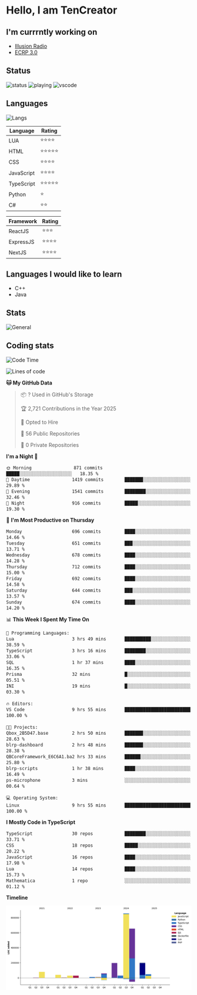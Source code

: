 # Hello, I am TenCreator

## I'm currrntly working on
- [Illusion Radio](https://illusionradio.co.uk/)
- [ECRP 3.0](http://github.com/Emerald-Coast-Roleplay/)

## Status
![status](https://api.statusbadges.me/badge/status/518334475038359555?simple=true&style=for-the-badge)
![playing](https://api.statusbadges.me/badge/playing/518334475038359555?style=for-the-badge)
![vscode](https://api.statusbadges.me/badge/vscode/518334475038359555?style=for-the-badge)

## Languages
![Langs](https://github-readme-stats.vercel.app/api/top-langs/?username=tencreator&layout=compact&theme=radical)


|Language|Rating|
|--------|------|
|LUA|⭐️⭐️⭐️⭐️|
|HTML|⭐️⭐️⭐️⭐️⭐️|
|CSS|⭐️⭐️⭐️⭐️|
|JavaScript|⭐️⭐️⭐️⭐️|
|TypeScript|⭐️⭐️⭐️⭐️⭐️|
|Python|⭐️|
|C#|⭐️⭐️ |

|Framework|Rating|
|--------|------|
|ReactJS|⭐️⭐️⭐|
|ExpressJS|⭐️⭐️⭐️⭐️|
|NextJS|⭐️⭐️⭐⭐️|

## Languages I would like to learn
- C++
- Java

## Stats
![General](https://github-readme-stats.vercel.app/api?username=tencreator&show_icons=true&theme=radical)

## Coding stats

<!--START_SECTION:waka-->
![Code Time](http://img.shields.io/badge/Code%20Time-558%20hrs%201%20min-blue)

![Lines of code](https://img.shields.io/badge/From%20Hello%20World%20I%27ve%20Written-2.2%20million%20lines%20of%20code-blue)

**🐱 My GitHub Data** 

> 📦 ? Used in GitHub's Storage 
 > 
> 🏆 2,721 Contributions in the Year 2025
 > 
> 💼 Opted to Hire
 > 
> 📜 56 Public Repositories 
 > 
> 🔑 0 Private Repositories 
 > 
**I'm a Night 🦉** 

```text
🌞 Morning                871 commits         █████░░░░░░░░░░░░░░░░░░░░   18.35 % 
🌆 Daytime                1419 commits        ███████░░░░░░░░░░░░░░░░░░   29.89 % 
🌃 Evening                1541 commits        ████████░░░░░░░░░░░░░░░░░   32.46 % 
🌙 Night                  916 commits         █████░░░░░░░░░░░░░░░░░░░░   19.30 % 
```
📅 **I'm Most Productive on Thursday** 

```text
Monday                   696 commits         ████░░░░░░░░░░░░░░░░░░░░░   14.66 % 
Tuesday                  651 commits         ███░░░░░░░░░░░░░░░░░░░░░░   13.71 % 
Wednesday                678 commits         ████░░░░░░░░░░░░░░░░░░░░░   14.28 % 
Thursday                 712 commits         ████░░░░░░░░░░░░░░░░░░░░░   15.00 % 
Friday                   692 commits         ████░░░░░░░░░░░░░░░░░░░░░   14.58 % 
Saturday                 644 commits         ███░░░░░░░░░░░░░░░░░░░░░░   13.57 % 
Sunday                   674 commits         ████░░░░░░░░░░░░░░░░░░░░░   14.20 % 
```


📊 **This Week I Spent My Time On** 

```text
💬 Programming Languages: 
Lua                      3 hrs 49 mins       ██████████░░░░░░░░░░░░░░░   38.59 % 
TypeScript               3 hrs 16 mins       ████████░░░░░░░░░░░░░░░░░   33.06 % 
SQL                      1 hr 37 mins        ████░░░░░░░░░░░░░░░░░░░░░   16.35 % 
Prisma                   32 mins             █░░░░░░░░░░░░░░░░░░░░░░░░   05.51 % 
INI                      19 mins             █░░░░░░░░░░░░░░░░░░░░░░░░   03.30 % 

🔥 Editors: 
VS Code                  9 hrs 55 mins       █████████████████████████   100.00 % 

🐱‍💻 Projects: 
Qbox_2B5D47.base         2 hrs 50 mins       ███████░░░░░░░░░░░░░░░░░░   28.63 % 
blrp-dashboard           2 hrs 48 mins       ███████░░░░░░░░░░░░░░░░░░   28.38 % 
QBCoreFramework_E6C6A1.ba2 hrs 33 mins       ██████░░░░░░░░░░░░░░░░░░░   25.80 % 
blrp-scripts             1 hr 38 mins        ████░░░░░░░░░░░░░░░░░░░░░   16.49 % 
ps-microphone            3 mins              ░░░░░░░░░░░░░░░░░░░░░░░░░   00.64 % 

💻 Operating System: 
Linux                    9 hrs 55 mins       █████████████████████████   100.00 % 
```

**I Mostly Code in TypeScript** 

```text
TypeScript               30 repos            ████████░░░░░░░░░░░░░░░░░   33.71 % 
CSS                      18 repos            █████░░░░░░░░░░░░░░░░░░░░   20.22 % 
JavaScript               16 repos            ████░░░░░░░░░░░░░░░░░░░░░   17.98 % 
Lua                      14 repos            ████░░░░░░░░░░░░░░░░░░░░░   15.73 % 
Mathematica              1 repo              ░░░░░░░░░░░░░░░░░░░░░░░░░   01.12 % 
```



**Timeline**

![Lines of Code chart](https://raw.githubusercontent.com/tencreator/tencreator/main/assets/bar_graph.png)


<!--END_SECTION:waka-->
